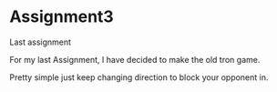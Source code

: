 # Assignment3
Last assignment

For my last Assignment, I have decided to make the old tron game.

Pretty simple just keep changing direction to block your opponent in.
